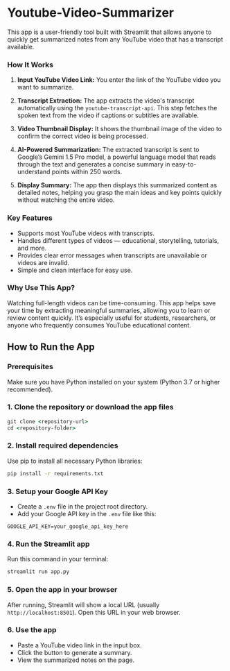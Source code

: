 # Youtube-Video-Summarizer

This app is a user-friendly tool built with Streamlit that allows anyone to quickly get summarized notes from any YouTube video that has a transcript available.

### How It Works

1. **Input YouTube Video Link:**
   You enter the link of the YouTube video you want to summarize.

2. **Transcript Extraction:**
   The app extracts the video's transcript automatically using the `youtube-transcript-api`. This step fetches the spoken text from the video if captions or subtitles are available.

3. **Video Thumbnail Display:**
   It shows the thumbnail image of the video to confirm the correct video is being processed.

4. **AI-Powered Summarization:**
   The extracted transcript is sent to Google’s Gemini 1.5 Pro model, a powerful language model that reads through the text and generates a concise summary in easy-to-understand points within 250 words.

5. **Display Summary:**
   The app then displays this summarized content as detailed notes, helping you grasp the main ideas and key points quickly without watching the entire video.

### Key Features

* Supports most YouTube videos with transcripts.
* Handles different types of videos — educational, storytelling, tutorials, and more.
* Provides clear error messages when transcripts are unavailable or videos are invalid.
* Simple and clean interface for easy use.

### Why Use This App?

Watching full-length videos can be time-consuming. This app helps save your time by extracting meaningful summaries, allowing you to learn or review content quickly. It’s especially useful for students, researchers, or anyone who frequently consumes YouTube educational content.

## How to Run the App

### Prerequisites

Make sure you have Python installed on your system (Python 3.7 or higher recommended).

### 1. Clone the repository or download the app files

```cmd
git clone <repository-url>
cd <repository-folder>
```

### 2. Install required dependencies

Use pip to install all necessary Python libraries:

```cmd
pip install -r requirements.txt
```

### 3. Setup your Google API Key

* Create a `.env` file in the project root directory.
* Add your Google API key in the `.env` file like this:

```env
GOOGLE_API_KEY=your_google_api_key_here
```

### 4. Run the Streamlit app

Run this command in your terminal:

```cmd
streamlit run app.py
```

### 5. Open the app in your browser

After running, Streamlit will show a local URL (usually `http://localhost:8501`). Open this URL in your web browser.

### 6. Use the app

* Paste a YouTube video link in the input box.
* Click the button to generate a summary.
* View the summarized notes on the page.

